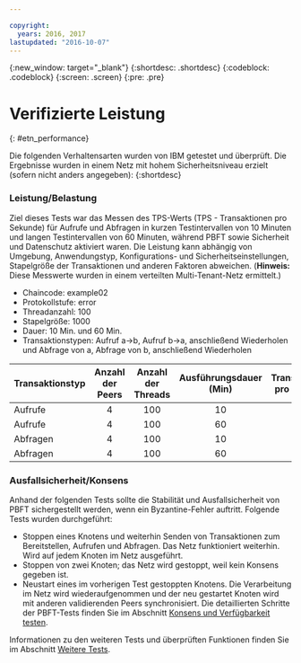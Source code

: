 ```yaml
---

copyright:
  years: 2016, 2017
lastupdated: "2016-10-07"
---
```


{:new_window: target="_blank"}
{:shortdesc: .shortdesc}
{:codeblock: .codeblock}
{:screen: .screen}
{:pre: .pre}


# Verifizierte Leistung
{: #etn_performance}


Die folgenden Verhaltensarten wurden von IBM getestet und überprüft. Die Ergebnisse wurden in einem Netz mit hohem Sicherheitsniveau erzielt (sofern nicht anders angegeben):
{:shortdesc}

### Leistung/Belastung

Ziel dieses Tests war das Messen des TPS-Werts (TPS - Transaktionen pro Sekunde) für Aufrufe und Abfragen in kurzen Testintervallen von 10 Minuten und langen Testintervallen von 60 Minuten, während PBFT sowie Sicherheit und Datenschutz aktiviert waren.  Die Leistung kann abhängig von Umgebung, Anwendungstyp, Konfigurations- und Sicherheitseinstellungen, Stapelgröße der Transaktionen und anderen Faktoren abweichen.  (**Hinweis:** Diese Messwerte wurden in einem verteilten Multi-Tenant-Netz ermittelt.)

- Chaincode: example02
- Protokollstufe: error
- Threadanzahl: 100
- Stapelgröße: 1000
- Dauer: 10 Min. und 60 Min.
- Transaktionstypen: Aufruf a->b, Aufruf b->a, anschließend Wiederholen und Abfrage von a, Abfrage von b, anschließend Wiederholen

| Transaktionstyp | Anzahl der Peers | Anzahl der Threads | Ausführungsdauer (Min) | Transaktionen pro Sekunde |
| ---------- |:-------:|:-----:|:------:|:------:|
| Aufrufe   |  4  | 100 | 10 | 72  |
| Aufrufe   |  4  | 100 | 60 | 66  |
| Abfragen   |  4  | 100 | 10 | 252 |
| Abfragen   |  4  | 100 | 60 | 248 |

### Ausfallsicherheit/Konsens

Anhand der folgenden Tests sollte die Stabilität und Ausfallsicherheit von PBFT sichergestellt werden, wenn ein Byzantine-Fehler auftritt.  Folgende Tests wurden durchgeführt:

- Stoppen eines Knotens und weiterhin Senden von Transaktionen zum Bereitstellen, Aufrufen und Abfragen.  Das Netz funktioniert weiterhin. Wird auf jedem Knoten im Netz ausgeführt.
- Stoppen von zwei Knoten; das Netz wird gestoppt, weil kein Konsens gegeben ist.
- Neustart eines im vorherigen Test gestoppten Knotens.  Die Verarbeitung im Netz wird wiederaufgenommen und der neu gestartet Knoten wird mit anderen validierenden Peers synchronisiert. Die detaillierten Schritte der PBFT-Tests finden Sie im Abschnitt [Konsens und Verfügbarkeit testen](etn_pbft.html).

Informationen zu den weiteren Tests und überprüften Funktionen finden Sie im Abschnitt [Weitere Tests](etn_next.html).  
